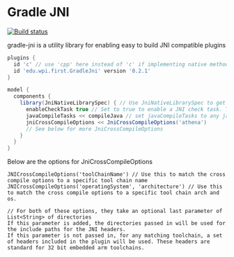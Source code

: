 # Gradle JNI

[![Build status](https://ci.appveyor.com/api/projects/status/4a80h0wnii4t7bf0/branch/master?svg=true)](https://ci.appveyor.com/project/ThadHouse/gradle-jni/branch/master)

gradle-jni is a utility library for enabling easy to build JNI compatible plugins

```gradle
plugins {
  id 'c' // use 'cpp' here instead of 'c' if implementing native methods using C++ instead of C
  id 'edu.wpi.first.GradleJni' version '0.2.1'
}

model {
  components {
    library(JniNativeLibrarySpec) { // Use JniNativeLibrarySpec to get a JNI library
      enableCheckTask true // Set to true to enable a JNI check task. This will search all generated JNI headers, and check to ensure their symbols exist in the native library
      javaCompileTasks << compileJava // set javaCompileTasks to any java compile tasks that contain your JNI classes. It is a list of tasks
      jniCrossCompileOptions << JniCrossCompileOptions('athena')
      // See below for more JniCrossCompileOptions
    }
  }
}
```

Below are the options for JniCrossCompileOptions
```
JNICrossCompileOptions('toolChainName') // Use this to match the cross compile options to a specific tool chain name
JNICrossCompileOptions('operatingSystem', 'architecture') // Use this to match the cross compile options to a specific tool chain arch and os.

// For both of these options, they take an optional last parameter of List<String> of directories
If this parameter is added, the directories passed in will be used for the include paths for the JNI headers. 
If this parameter is not passed in, for any matching toolchain, a set of headers included in the plugin will be used. These headers are standard for 32 bit embedded arm toolchains.
```
